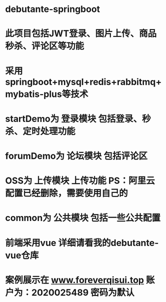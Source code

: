 # debutante-springboot
# 此项目包括JWT登录、图片上传、商品秒杀、评论区等功能
# 采用springboot+mysql+redis+rabbitmq+mybatis-plus等技术
# startDemo为 登录模块 包括登录、秒杀、定时处理功能
# forumDemo为 论坛模块 包括评论区
# OSS为 上传模块 上传功能 PS：阿里云配置已经删除，需要使用自己的
# common为 公共模块 包括一些公共配置
# 前端采用vue 详细请看我的debutante-vue仓库
# 案例展示在 www.foreverqisui.top 账户为：2020025489 密码为默认
